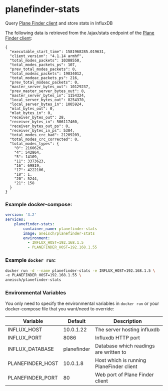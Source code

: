 # planefinder-stats

Query [Plane Finder client](https://planefinder.net/sharing/client) and store stats in InfluxDB

The following data is retrieved from the /ajax/stats endpoint of the [Plane Finder client](https://planefinder.net/sharing/client):
```
{
  "executable_start_time": 1581968285.019631,
  "client_version": "4.1.14 armhf",
  "total_modes_packets": 10388550,
  "total_modes_packets_ps": 107,
  "prev_total_modes_packets": 0,
  "total_modeac_packets": 19834012,
  "total_modeac_packets_ps": 216,
  "prev_total_modeac_packets": 0,
  "master_server_bytes_out": 10129237,
  "prev_master_server_bytes_out": 0,
  "master_server_bytes_in": 1154324,
  "local_server_bytes_out": 8254370,
  "local_server_bytes_in": 1005924,
  "mlat_bytes_out": 0,
  "mlat_bytes_in": 0,
  "receiver_bytes_out": 28,
  "receiver_bytes_in": 506117460,
  "receiver_bytes_out_ps": 0,
  "receiver_bytes_in_ps": 5384,
  "total_modes_crc_bad": 21209203,
  "total_modes_crc_corrected": 0,
  "total_modes_types": {
    "0": 2160626,
    "4": 542864,
    "5": 14109,
    "11": 3373623,
    "16": 69819,
    "17": 4222106,
    "18": 1,
    "20": 5244,
    "21": 158
  }
}
```

### Example docker-compose:
```yaml
version: '3.2'
services:
    planefinder-stats:
        container_name: planefinder-stats
        image: aneisch/planefinder-stats
        environment:
          - INFLUX_HOST=192.168.1.5
          - PLANEFINDER_HOST=192.168.1.55
```

### Example `docker run`:
```bash
docker run -d --name planefinder-stats -e INFLUX_HOST=192.168.1.5 \
-e PLANEFINDER_HOST=192.168.1.55 \
aneisch/planefinder-stats
```

### Environmental Variables
You only need to specify the environmental variables in `docker run` or your docker-compose file that you want/need to override:

Variable | Default | Description
-- | -- | --
INFLUX_HOST | 10.0.1.22 | The server hosting influxdb
INFLUX_PORT | 8086 | Influxdb HTTP port
INFLUX_DATABASE | planefinder | Database which readings are written to
PLANEFINDER_HOST | 10.0.1.8 | Host which is running PlaneFinder client
PLANEFINDER_PORT | 80 | Web port of Plane Finder client
